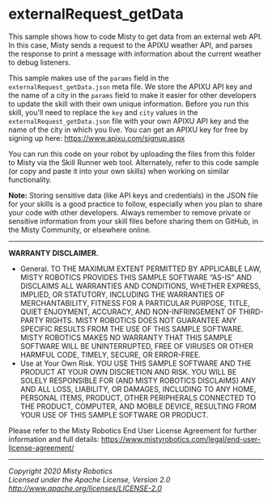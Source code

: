 # externalRequest_getData

This sample shows how to code Misty to get data from an external web API. In this case, Misty sends a request to the APIXU weather API, and parses the response to print a message with information about the current weather to debug listeners.

This sample makes use of the `params` field in the `externalRequest_getData.json` meta file. We store the APIXU API key and the name of a city in the `params` field to make it easier for other developers to update the skill with their own unique information. Before you run this skill, you'll need to replace the `key` and `city` values in the `externalRequest_getData.json` file with your own APIXU API key and the name of the city in which you live. You can get an APIXU key for free by signing up here: https://www.apixu.com/signup.aspx

You can run this code on your robot by uploading the files from this folder to Misty via the Skill Runner web tool. Alternately, refer to this code sample (or copy and paste it into your own skills) when working on similar functionality.

**Note:** Storing sensitive data (like API keys and credentials) in the JSON file for your skills is a good practice to follow, especially when you plan to share your code with other developers. Always remember to remove private or sensitive information from your skill files before sharing them on GitHub, in the Misty Community, or elsewhere online.

---

**WARRANTY DISCLAIMER.**

* General. TO THE MAXIMUM EXTENT PERMITTED BY APPLICABLE LAW, MISTY ROBOTICS PROVIDES THIS SAMPLE SOFTWARE “AS-IS” AND DISCLAIMS ALL WARRANTIES AND CONDITIONS, WHETHER EXPRESS, IMPLIED, OR STATUTORY, INCLUDING THE WARRANTIES OF MERCHANTABILITY, FITNESS FOR A PARTICULAR PURPOSE, TITLE, QUIET ENJOYMENT, ACCURACY, AND NON-INFRINGEMENT OF THIRD-PARTY RIGHTS. MISTY ROBOTICS DOES NOT GUARANTEE ANY SPECIFIC RESULTS FROM THE USE OF THIS SAMPLE SOFTWARE. MISTY ROBOTICS MAKES NO WARRANTY THAT THIS SAMPLE SOFTWARE WILL BE UNINTERRUPTED, FREE OF VIRUSES OR OTHER HARMFUL CODE, TIMELY, SECURE, OR ERROR-FREE.
* Use at Your Own Risk. YOU USE THIS SAMPLE SOFTWARE AND THE PRODUCT AT YOUR OWN DISCRETION AND RISK. YOU WILL BE SOLELY RESPONSIBLE FOR (AND MISTY ROBOTICS DISCLAIMS) ANY AND ALL LOSS, LIABILITY, OR DAMAGES, INCLUDING TO ANY HOME, PERSONAL ITEMS, PRODUCT, OTHER PERIPHERALS CONNECTED TO THE PRODUCT, COMPUTER, AND MOBILE DEVICE, RESULTING FROM YOUR USE OF THIS SAMPLE SOFTWARE OR PRODUCT.

Please refer to the Misty Robotics End User License Agreement for further information and full details: https://www.mistyrobotics.com/legal/end-user-license-agreement/

--- 

*Copyright 2020 Misty Robotics*<br>
*Licensed under the Apache License, Version 2.0*<br>
*http://www.apache.org/licenses/LICENSE-2.0*